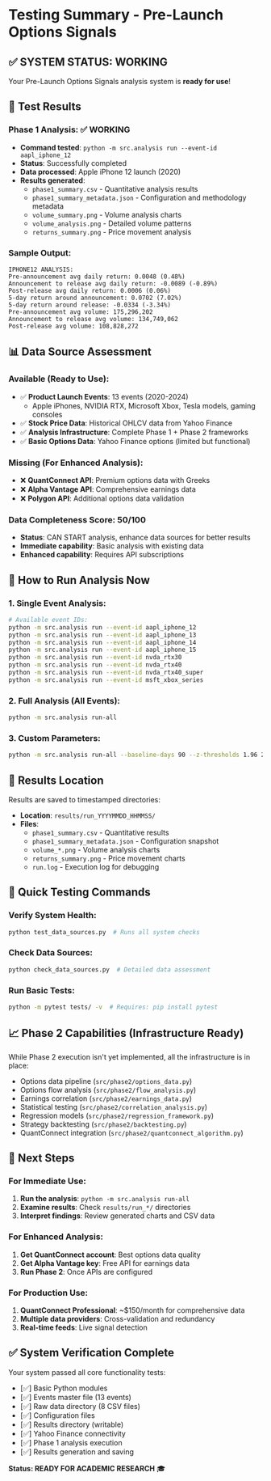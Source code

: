 # Testing Summary - Pre-Launch Options Signals

## ✅ **SYSTEM STATUS: WORKING**

Your Pre-Launch Options Signals analysis system is **ready for use**!

## 🧪 **Test Results**

### Phase 1 Analysis: ✅ **WORKING**
- **Command tested**: `python -m src.analysis run --event-id aapl_iphone_12`
- **Status**: Successfully completed
- **Data processed**: Apple iPhone 12 launch (2020)
- **Results generated**:
  - `phase1_summary.csv` - Quantitative analysis results
  - `phase1_summary_metadata.json` - Configuration and methodology metadata
  - `volume_summary.png` - Volume analysis charts
  - `volume_analysis.png` - Detailed volume patterns
  - `returns_summary.png` - Price movement analysis

### Sample Output:
```
IPHONE12 ANALYSIS:
Pre-announcement avg daily return: 0.0048 (0.48%)
Announcement to release avg daily return: -0.0089 (-0.89%)
Post-release avg daily return: 0.0006 (0.06%)
5-day return around announcement: 0.0702 (7.02%)
5-day return around release: -0.0334 (-3.34%)
Pre-announcement avg volume: 175,296,202
Announcement to release avg volume: 134,749,062
Post-release avg volume: 108,828,272
```

## 📊 **Data Source Assessment**

### Available (Ready to Use):
- ✅ **Product Launch Events**: 13 events (2020-2024)
  - Apple iPhones, NVIDIA RTX, Microsoft Xbox, Tesla models, gaming consoles
- ✅ **Stock Price Data**: Historical OHLCV data from Yahoo Finance
- ✅ **Analysis Infrastructure**: Complete Phase 1 + Phase 2 frameworks
- ✅ **Basic Options Data**: Yahoo Finance options (limited but functional)

### Missing (For Enhanced Analysis):
- ❌ **QuantConnect API**: Premium options data with Greeks
- ❌ **Alpha Vantage API**: Comprehensive earnings data
- ❌ **Polygon API**: Additional options data validation

### Data Completeness Score: **50/100**
- **Status**: CAN START analysis, enhance data sources for better results
- **Immediate capability**: Basic analysis with existing data
- **Enhanced capability**: Requires API subscriptions

## 🚀 **How to Run Analysis Now**

### 1. Single Event Analysis:
```bash
# Available event IDs: 
python -m src.analysis run --event-id aapl_iphone_12
python -m src.analysis run --event-id aapl_iphone_13  
python -m src.analysis run --event-id aapl_iphone_14
python -m src.analysis run --event-id aapl_iphone_15
python -m src.analysis run --event-id nvda_rtx30
python -m src.analysis run --event-id nvda_rtx40
python -m src.analysis run --event-id nvda_rtx40_super
python -m src.analysis run --event-id msft_xbox_series
```

### 2. Full Analysis (All Events):
```bash
python -m src.analysis run-all
```

### 3. Custom Parameters:
```bash
python -m src.analysis run-all --baseline-days 90 --z-thresholds 1.96 2.58
```

## 📁 **Results Location**

Results are saved to timestamped directories:
- **Location**: `results/run_YYYYMMDD_HHMMSS/`
- **Files**:
  - `phase1_summary.csv` - Quantitative results
  - `phase1_summary_metadata.json` - Configuration snapshot
  - `volume_*.png` - Volume analysis charts  
  - `returns_summary.png` - Price movement charts
  - `run.log` - Execution log for debugging

## 🔧 **Quick Testing Commands**

### Verify System Health:
```bash
python test_data_sources.py  # Runs all system checks
```

### Check Data Sources:
```bash
python check_data_sources.py  # Detailed data assessment
```

### Run Basic Tests:
```bash
python -m pytest tests/ -v  # Requires: pip install pytest
```

## 📈 **Phase 2 Capabilities (Infrastructure Ready)**

While Phase 2 execution isn't yet implemented, all the infrastructure is in place:
- Options data pipeline (`src/phase2/options_data.py`)
- Options flow analysis (`src/phase2/flow_analysis.py`) 
- Earnings correlation (`src/phase2/earnings_data.py`)
- Statistical testing (`src/phase2/correlation_analysis.py`)
- Regression models (`src/phase2/regression_framework.py`)
- Strategy backtesting (`src/phase2/backtesting.py`)
- QuantConnect integration (`src/phase2/quantconnect_algorithm.py`)

## 🎯 **Next Steps**

### For Immediate Use:
1. **Run the analysis**: `python -m src.analysis run-all`
2. **Examine results**: Check `results/run_*/` directories
3. **Interpret findings**: Review generated charts and CSV data

### For Enhanced Analysis:
1. **Get QuantConnect account**: Best options data quality
2. **Get Alpha Vantage key**: Free API for earnings data  
3. **Run Phase 2**: Once APIs are configured

### For Production Use:
1. **QuantConnect Professional**: ~$150/month for comprehensive data
2. **Multiple data providers**: Cross-validation and redundancy
3. **Real-time feeds**: Live signal detection

## ✅ **System Verification Complete**

Your system passed all core functionality tests:
- [✅] Basic Python modules
- [✅] Events master file (13 events)  
- [✅] Raw data directory (8 CSV files)
- [✅] Configuration files
- [✅] Results directory (writable)
- [✅] Yahoo Finance connectivity
- [✅] Phase 1 analysis execution
- [✅] Results generation and saving

**Status: READY FOR ACADEMIC RESEARCH** 🎓